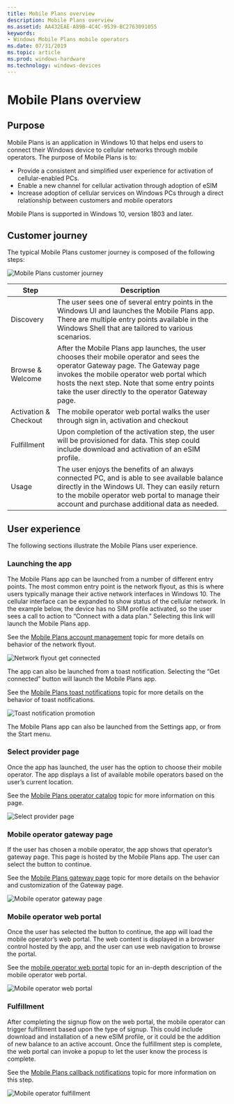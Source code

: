 ```yaml
---
title: Mobile Plans overview
description: Mobile Plans overview
ms.assetid: AA432EAE-A89B-4C4C-9539-BC2763091055
keywords:
- Windows Mobile Plans mobile operators
ms.date: 07/31/2019
ms.topic: article
ms.prod: windows-hardware
ms.technology: windows-devices
---
```


# Mobile Plans overview

## Purpose

Mobile Plans is an application in Windows 10 that helps end users to connect their Windows device to cellular networks through mobile operators. The purpose of Mobile Plans is to:

- Provide a consistent and simplified user experience for activation of cellular-enabled PCs.
- Enable a new channel for cellular activation through adoption of eSIM
- Increase adoption of cellular services on Windows PCs through a direct relationship between customers and mobile operators

Mobile Plans is supported in Windows 10, version 1803 and later.

## Customer journey

The typical Mobile Plans customer journey is composed of the following steps:

![Mobile Plans customer journey](images/mobile_plans_customer_journey.png)

Step | Description
------|------------
Discovery | The user sees one of several entry points in the Windows UI and launches the Mobile Plans app. There are multiple entry points available in the Windows Shell that are tailored to various scenarios.
Browse & Welcome | After the Mobile Plans app launches, the user chooses their mobile operator and sees the operator Gateway page. The Gateway page invokes the mobile operator web portal which hosts the next step. Note that some entry points  take the user directly to the operator Gateway page.
Activation & Checkout | The mobile operator web portal walks the user through sign in, activation and checkout
Fulfillment | Upon completion of the activation step, the user will be provisioned for data. This step could include download and activation of an eSIM profile.
Usage | The user enjoys the benefits of an always connected PC, and is able to see available balance directly in the Windows UI. They can easily return to the mobile operator web portal to manage their account and purchase additional data as needed.

## User experience

The following sections illustrate the Mobile Plans user experience.

### Launching the app

The Mobile Plans app can be launched from a number of different entry points. The most common entry point is the network flyout, as this is where users typically manage their active network interfaces in Windows 10. The cellular interface can be expanded to show status of the cellular network. In the example below, the device has no SIM profile activated, so the user sees a call to action to “Connect with a data plan.” Selecting this link will launch the Mobile Plans app.

See the [Mobile Plans account management](mobile-plans-account-management.md) topic for more details on behavior of the network flyout.

![Network flyout get connected](images/network_flyout_get_connected.png)

The app can also be launched from a toast notification. Selecting the “Get connected” button will launch the Mobile Plans app.

See the [Mobile Plans toast notifications](mobile-plans-notifications.md) topic for more details on the behavior of toast notifications.

![Toast notification promotion](images/toast_notification_promotion.png)

The Mobile Plans app can also be launched from the Settings app, or from the Start menu.

### Select provider page

Once the app has launched, the user has the option to choose their mobile operator. The app displays a list of available mobile operators based on the user’s current location.

See the [Mobile Plans operator catalog](mobile-plans-catalog.md) topic for more information on this page.

![Select provider page](images/select_provider_page.png)

### Mobile operator gateway page

If the user has chosen a mobile operator, the app shows that operator’s gateway page. This page is hosted by the Mobile Plans app. The user can select the button to continue.

See the [Mobile Plans gateway page](mobile-plans-gateway.md) topic for more details on the behavior and customization of the Gateway page.

![Mobile operator gateway page](images/mobile_operator_gateway_page.png)

### Mobile operator web portal

Once the user has selected the button to continue, the app will load the mobile operator’s web portal. The web content is displayed in a browser control hosted by the app, and the user can use web navigation to browse the portal.

See the [mobile operator web portal](mobile-plans-web-portal.md) topic for an in-depth description of the mobile operator web portal.

![Mobile operator web portal](images/mobile_operator_web_portal.png)

### Fulfillment

After completing the signup flow on the web portal, the mobile operator can trigger fulfillment based upon the type of signup. This could include download and installation of a new eSIM profile, or it could be the addition of new balance to an active account. Once the fulfillment step is complete, the web portal can invoke a popup to let the user know the process is complete.

See the [Mobile Plans callback notifications](mobile-plans-callback-notifications.md) topic for more information on this step.

![Mobile operator fulfillment](images/mobile_operator_activation.png)
